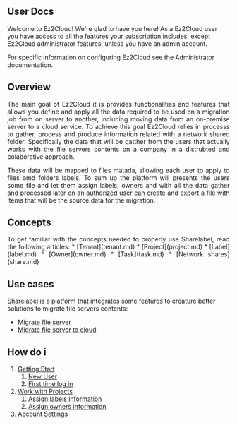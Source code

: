 ## User Docs

Welcome to Ez2Cloud! We're glad to have you here! As a Ez2Cloud user you have access to all the features
your subscription includes, except Ez2Cloud administrator features, unless you have an admin account.

For specific information on configuring Ez2Cloud see the Administrator documentation.

## Overview
<div style='text-align: justify;'> 
<p>The main goal of Ez2Cloud it is provides functionalities and features that allows you define and apply all the data required to be used on a migration job from on server to another, including moving data from an on-premise server to a cloud service. To achieve this goal Ez2Cloud relies in processs to gather, process and produce information related with a network shared folder. Specifically the data that will be gatther from the users that actually works with the file servers contents on a company in a distrubted and colaborative approach. 
<p>These data will be mapped to files matada, allowing each user to apply to files amd folders labels. To sum up the platform will presents the users some file and let them assign labels, owners and with all the data gather and processed later on an authorized user can create and export a file with items that will be the source data for the migration.
</div>

## Concepts
<div style='text-align: justify;'> 
To get familiar with the concepts needed to properly use Sharelabel, read the following articles:
* [Tenant](tenant.md)
* [Project](project.md)
* [Label](label.md)
* [Owner](owner.md)
* [Task](task.md)
* [Network shares](share.md)
</div>

## Use cases

Sharelabel is a platform that integrates some features to creature better solutions to migrate file servers contents:
* [Migrate file server](migrate.md)
* [Migrate file server to cloud](migrate2cloud.md)



## How do i

1. [Getting Start](intro.md)
     1. [New User](newuser.md)
     2. [First time log in](firsttimelogin.md)
2. [Work with Projects](../projects/intro.md)
     1. [Assign labels information](../projects/assignlabel.md)
     2. [Assign owners information](../projects/assignowner.md)
3. [Account Settings](account.md)


